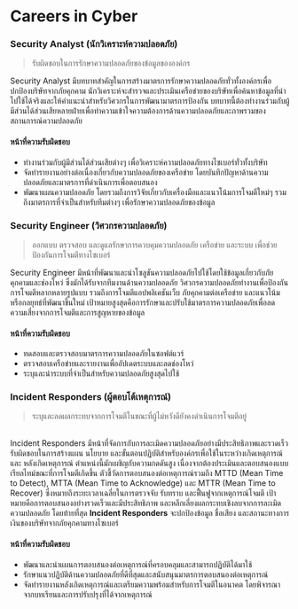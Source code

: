 # Careers in Cyber

###

###

### Security Analyst (นักวิเคราะห์ความปลอดภัย)

> รับผิดชอบในการรักษาความปลอดภัยของข้อมูลขององค์กร

Security Analyst มีบทบาทสำคัญในการสร้างมาตรการรักษาความปลอดภัยทั่วทั้งองค์กรเพื่อปกป้องบริษัทจากภัยคุกคาม นักวิเคราะห์จะสำรวจและประเมินเครือข่ายของบริษัทเพื่อค้นหาข้อมูลที่นำไปใช้ได้จริงและให้คำแนะนำสำหรับวิศวกรในการพัฒนามาตรการป้องกัน บทบาทนี้ต้องทำงานร่วมกับผู้มีส่วนได้ส่วนเสียหลายฝ่ายเพื่อทำความเข้าใจความต้องการด้านความปลอดภัยและภาพรวมของสถานการณ์ความปลอดภัย

#### **หน้าที่ความรับผิดชอบ**

* ทำงานร่วมกับผู้มีส่วนได้ส่วนเสียต่างๆ เพื่อวิเคราะห์ความปลอดภัยทางไซเบอร์ทั่วทั้งบริษัท
* จัดทำรายงานอย่างต่อเนื่องเกี่ยวกับความปลอดภัยของเครือข่าย โดยบันทึกปัญหาด้านความปลอดภัยและมาตรการที่ดำเนินการเพื่อตอบสนอง
* พัฒนาแผนความปลอดภัย โดยรวมถึงการวิจัยเกี่ยวกับเครื่องมือและแนวโน้มการโจมตีใหม่ๆ รวมถึงมาตรการที่จำเป็นสำหรับทีมต่างๆ เพื่อรักษาความปลอดภัยของข้อมูล

### Security Engineer (วิศวกรความปลอดภัย)

> ออกแบบ ตรวจสอบ และดูแลรักษาการควบคุมความปลอดภัย เครือข่าย และระบบ เพื่อช่วยป้องกันการโจมตีทางไซเบอร์

Security Engineer มีหน้าที่พัฒนาและนำโซลูชันความปลอดภัยไปใช้โดยใช้ข้อมูลเกี่ยวกับภัยคุกคามและช่องโหว่ ซึ่งมักได้รับจากทีมงานด้านความปลอดภัย วิศวกรความปลอดภัยทำงานเพื่อป้องกันการโจมตีหลากหลายรูปแบบ รวมถึงการโจมตีแอปพลิเคชันเว็บ ภัยคุกคามต่อเครือข่าย และแนวโน้มหรือกลยุทธ์ที่พัฒนาขึ้นใหม่ เป้าหมายสูงสุดคือการรักษาและปรับใช้มาตรการความปลอดภัยเพื่อลดความเสี่ยงจากการโจมตีและการสูญหายของข้อมูล

#### **หน้าที่ความรับผิดชอบ**

* ทดสอบและตรวจสอบมาตรการความปลอดภัยในซอฟต์แวร์
* ตรวจสอบเครือข่ายและรายงานเพื่ออัปเดตระบบและลดช่องโหว่
* ระบุและนำระบบที่จำเป็นสำหรับความปลอดภัยสูงสุดไปใช้

### &#x20;**Incident Responders (**&#xE1C;ู้ตอบโต้เหตุการณ&#xE4C;**)**

> ระบุและลดผลกระทบจากการโจมตีในขณะที่ผู้ไม่หวังดียังคงดำเนินการโจมตีอยู่

\
Incident Responders มีหน้าที่จัดการกับการละเมิดความปลอดภัยอย่างมีประสิทธิภาพและรวดเร็ว รับผิดชอบในการสร้างแผน นโยบาย และขั้นตอนปฏิบัติสำหรับองค์กรเพื่อใช้ในระหว่างเกิดเหตุการณ์และ หลังเกิดเหตุการณ์ ตำแหน่งนี้มักเผชิญกับความกดดันสูง เนื่องจากต้องประเมินและตอบสนองแบบเรียลไทม์ขณะที่การโจมตีเกิดขึ้น ตัวชี้วัดการตอบสนองต่อเหตุการณ์รวมถึง MTTD (Mean Time to Detect), MTTA (Mean Time to Acknowledge) และ MTTR (Mean Time to Recover) ซึ่งหมายถึงระยะเวลาเฉลี่ยในการตรวจจับ รับทราบ และฟื้นฟูจากเหตุการณ์โจมตี เป้าหมายคือการตอบสนองอย่างรวดเร็วและมีประสิทธิภาพ  และหลีกเลี่ยงผลกระทบเชิงลบจากการละเมิดความปลอดภัย โดยท้ายที่สุด **Incident Responders** จะปกป้องข้อมูล ชื่อเสียง และสถานะทางการเงินของบริษัทจากภัยคุกคามทางไซเบอร์

#### **หน้าที่ความรับผิดชอบ**

* พัฒนาและนำแผนการตอบสนองต่อเหตุการณ์ที่ครอบคลุมและสามารถปฏิบัติได้มาใช้
* รักษาแนวปฏิบัติด้านความปลอดภัยที่ดีที่สุดและสนับสนุนมาตรการตอบสนองต่อเหตุการณ์
* จัดทำรายงานหลังเกิดเหตุการณ์และเตรียมความพร้อมสำหรับการโจมตีในอนาคต โดยพิจารณาจากบทเรียนและการปรับปรุงที่ได้จากเหตุการณ์
